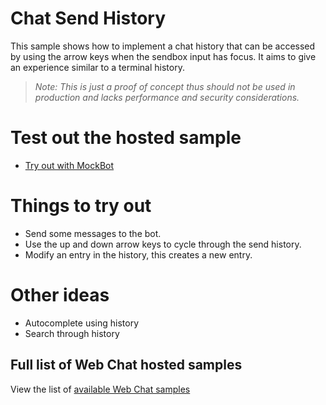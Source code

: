 # Chat Send History

This sample shows how to implement a chat history that can be accessed by using the arrow keys when the
sendbox input has focus. It aims to give an experience similar to a terminal history.

> _Note: This is just a proof of concept thus should not be used in production
> and lacks performance and security considerations._

# Test out the hosted sample

-  [Try out with MockBot](https://microsoft.github.io/BotFramework-WebChat/04.API/g.chat-send-history)

# Things to try out

-  Send some messages to the bot.
-  Use the up and down arrow keys to cycle through the send history.
-  Modify an entry in the history, this creates a new entry.

# Other ideas

-  Autocomplete using history
-  Search through history

## Full list of Web Chat hosted samples

View the list of [available Web Chat samples](https://github.com/microsoft/BotFramework-WebChat/tree/master/samples)
